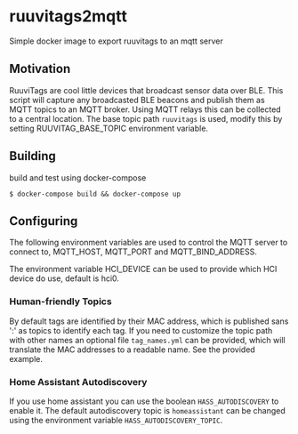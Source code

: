 # ruuvitags2mqtt
Simple docker image to export ruuvitags to an mqtt server

## Motivation

RuuviTags are cool little devices that broadcast sensor data over BLE. This script will capture any broadcasted BLE beacons and publish them as MQTT topics to an MQTT broker. Using MQTT relays this can be collected to a central location. The base topic path ```ruuvitags``` is used, modify this by setting RUUVITAG_BASE_TOPIC environment variable.

## Building
build and test using docker-compose
```
$ docker-compose build && docker-compose up
```

## Configuring
The following environment variables are used to control the MQTT server to connect to, MQTT_HOST, MQTT_PORT and MQTT_BIND_ADDRESS.

The environment variable HCI_DEVICE can be used to provide which HCI device do use, default is hci0.

### Human-friendly Topics

By default tags are identified by their MAC address, which is published sans ':' as topics to identify each tag. If you need to customize the topic path with other names an optional file ```tag_names.yml``` can be provided, which will translate the MAC addresses to a readable name. See the provided example.

### Home Assistant Autodiscovery

If you use home assistant you can use the boolean ```HASS_AUTODISCOVERY``` to enable it. The default autodiscovery topic is ```homeassistant``` can be changed using the environment variable ```HASS_AUTODISCOVERY_TOPIC```.
